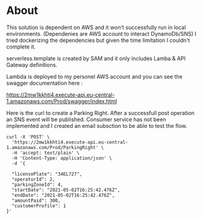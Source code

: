 # About

This solution is dependent on AWS and it won't successfully run in local environments. (Dependenies are AWS account to interact DynamoDb/SNS)
I tried dockerizing the dependencies but given the time limitation I couldn't complete it. 

serverless.template is created by SAM and it only includes Lamba & API Gateway definitions.

Lambda is deployed to my personel AWS account and you can see the swagger documentation here : 

https://2mw1kkhti4.execute-api.eu-central-1.amazonaws.com/Prod/swagger/index.html 

Here is the curl to create a Parking Right. After a successfull post operation an SNS event will be published. Consumer service has not been implemented and  I created an email subsction to be able to test the flow. 


```
curl -X 'POST' \
  'https://2mw1kkhti4.execute-api.eu-central-1.amazonaws.com/Prod/ParkingRight' \
  -H 'accept: text/plain' \
  -H 'Content-Type: application/json' \
  -d '{
  
  "licensePlate": "34EL727",
  "operatorId": 2,
  "parkingZoneId": 4,
  "startDate": "2021-05-02T16:25:42.476Z",
  "endDate": "2021-05-02T16:25:42.476Z",
  "amountPaid": 300,
  "customerProfile": 1
}'

```